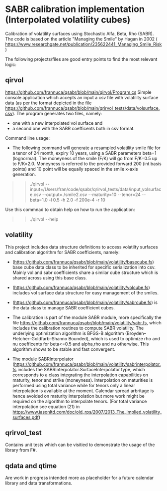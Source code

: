 # SABR calibration implementation (Interpolated volatility cubes)
Calibration of volatility surfaces using Stochastic Alfa, Beta, Rho (SABR).
The code is based on the article "Managing the Smile" by Hagan in 2002 ( https://www.researchgate.net/publication/235622441_Managing_Smile_Risk )

The following projects/files are good entry points to find the most relevant logic:

## **qirvol** 
https://github.com/frannuca/qsabr/blob/main/qirvol/Program.cs
Simple console application which accepts an input a csv file with volatility surface data (as per the format depicted in the file https://github.com/frannuca/qsabr/blob/main/qrirvol_tests/data/volsurface.csv). 
The program generates two files, namely:
- one with a new interpolated vol surface and
- a second one with the SABR coefficents
both in csv format.

Command line usage:
- The following command will generate a resampled volatility smile file for a tenor of 24 month, expiry 10 years, using a SABR parameters beta=1 (lognormal). The moneyness of the 
smile (F/K) will go from F/K=0.5 up to F/K=2.0.  Moneyness is referred to the provided forward 200 (int basis points) and 10 point will be equally spaced in the smile x-axis generation. 
>>  ./qirvol --input=/Users/fran/code/qsabr/qrirvol_tests/data/input_volsurface.csv --output=./smile2.csv --maturity=10 --tenor=24 --beta=1.0 -l 0.5 -h 2.0 -f 200e-4 -r 10

Use this commnad to obtain help on how to run the application:

>>./qirvol --help

## **volatility** 
This project includes data structure definitions to access volatilty surfaces and calibration algorithm for SABR coefficients, namely:

 - (https://github.com/frannuca/qsabr/blob/main/volatility/basecube.fs) base cube data class to be inherited for specific serialization into csv. Mainly vol and sabr coefficients share a similar cube structure which is shared across using this base class.

 - (https://github.com/frannuca/qsabr/blob/main/volatility/volcube.fs) includes vol surface data structure for easy management of the smiles.

 - (https://github.com/frannuca/qsabr/blob/main/volatility/sabrcube.fs) is the data class to manage SABR coefficient cubes.

 - The calibration is part of the module SABR module, more specifically the file https://github.com/frannuca/qsabr/blob/main/volatility/sabr.fs, which includes the calibration routines to compute SABR volatility. The underlying optimization algorithm is  BFGS-B algorithm (Broyden–Fletcher–Goldfarb–Shanno Bounded), which is used to optimize rho and nu coefficents for beta<=0.5 and alpha,rho and nu otherwise.  This algorithm shows to be stable and fast convergent.

 - The module SABRInterpolator (https://github.com/frannuca/qsabr/blob/main/volatility/sabrinterpolator.fs includes the SABRInterpolator.SurfaceInterpolator type, which corresponds to a class integrating the interpolation capabilities on maturity, tenor and strike (moneyness). Interpolation on maturities is performed using total variance  while for tenors only a linear interpolation is available at the moment. Calendar spread arbritage is  hence avoided on maturity interpolation but more work might be required on the algorithm to interpolate tenors. (For total variance interpolation see equation (21) in https://www.iasonltd.com/doc/old_rps/2007/2013_The_implied_volatility_surfaces.pdf)
 
 
## **qrirvol_test** 
Contains unit tests which can be visitied to demonstrate the usage of the library from F#. 
 ## **qdata** and **qtime**
 Are work in progress intended more as placeholder for a future calendar library and data transformations.
 
 




